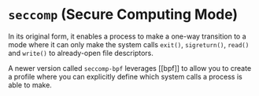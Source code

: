 # `seccomp` (Secure Computing Mode)
In its original form, it enables a process to make a one-way transition to a mode where it can only make the system calls `exit()`, `sigreturn()`, `read()` and `write()` to already-open file descriptors.

A newer version called `seccomp-bpf` leverages [[bpf]] to allow you to create a profile where you can explicitly define which system calls a process is able to make.
